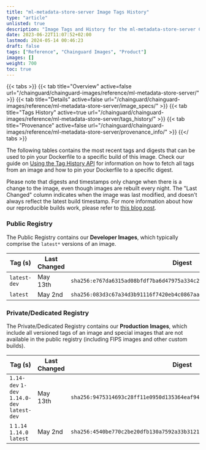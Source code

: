 ```yaml
---
title: "ml-metadata-store-server Image Tags History"
type: "article"
unlisted: true
description: "Image Tags and History for the ml-metadata-store-server Chainguard Image"
date: 2023-06-22T11:07:52+02:00
lastmod: 2024-05-14 00:46:23
draft: false
tags: ["Reference", "Chainguard Images", "Product"]
images: []
weight: 700
toc: true
---
```


{{< tabs >}}
{{< tab title="Overview" active=false url="/chainguard/chainguard-images/reference/ml-metadata-store-server/" >}}
{{< tab title="Details" active=false url="/chainguard/chainguard-images/reference/ml-metadata-store-server/image_specs/" >}}
{{< tab title="Tags History" active=true url="/chainguard/chainguard-images/reference/ml-metadata-store-server/tags_history/" >}}
{{< tab title="Provenance" active=false url="/chainguard/chainguard-images/reference/ml-metadata-store-server/provenance_info/" >}}
{{</ tabs >}}

The following tables contains the most recent tags and digests that can be used to pin your Dockerfile to a specific build of this image. Check our guide on [Using the Tag History API](/chainguard/chainguard-images/using-the-tag-history-api/) for information on how to fetch all tags from an image and how to pin your Dockerfile to a specific digest.

Please note that digests and timestamps only change when there is a change to the image, even though images are rebuilt every night. The "Last Changed" column indicates when the image was last modified, and doesn't always reflect the latest build timestamp. For more information about how our reproducible builds work, please refer to [this blog post](https://www.chainguard.dev/unchained/reproducing-chainguards-reproducible-image-builds).

### Public Registry
The Public Registry contains our **Developer Images**, which typically comprise the `latest*` versions of an image.

| Tag (s)       | Last Changed | Digest                                                                    |
|---------------|--------------|---------------------------------------------------------------------------|
|  `latest-dev` | May 13th     | `sha256:e767da6315ad08bfdf7ba6d47975a334c2da0f2bcffcb48d7276b92780e9c1ee` |
|  `latest`     | May 2nd      | `sha256:083d3c67a34d3b91116f7420eb4c0867aa1349ccbf9b2d91a46e0e08eadf6a4d` |


### Private/Dedicated Registry
The Private/Dedicated Registry contains our **Production Images**, which include all versioned tags of an image and special images that are not available in the public registry (including FIPS images and other custom builds).

| Tag (s)                                       | Last Changed | Digest                                                                    |
|-----------------------------------------------|--------------|---------------------------------------------------------------------------|
|  `1.14-dev` `1-dev` `1.14.0-dev` `latest-dev` | May 13th     | `sha256:9475314693c28ff11e0950d135364eaf945a4c43f11b5ce0a9cb59846c1682d3` |
|  `1` `1.14` `1.14.0` `latest`                 | May 2nd      | `sha256:4540be770c2be20dfb130a7592a33b31216aa3386f15528ef81485aa6bae8742` |

